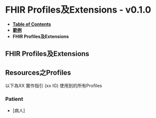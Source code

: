 # FHIR Profiles及Extensions - v0.1.0

* [**Table of Contents**](toc.md)
* [**範例**](example.md)
* **FHIR Profiles及Extensions**

## FHIR Profiles及Extensions

## Resources之Profiles

以下為XX 實作指引 (xx IG) 使用到的所有Profiles

### Patient

* [病人]

